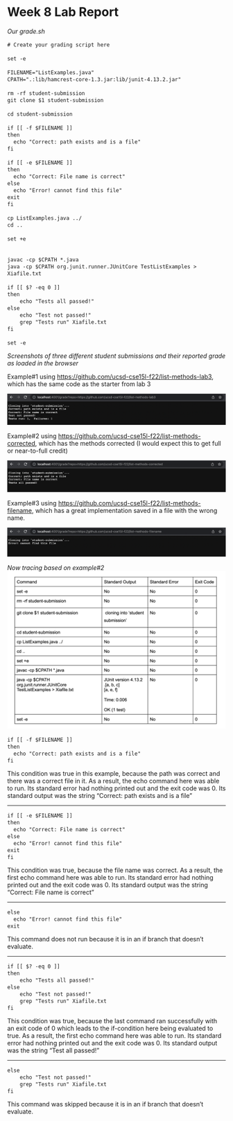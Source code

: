 # Week 8 Lab Report

*Our grade.sh*

```
# Create your grading script here

set -e

FILENAME="ListExamples.java"
CPATH=".:lib/hamcrest-core-1.3.jar:lib/junit-4.13.2.jar"

rm -rf student-submission
git clone $1 student-submission

cd student-submission

if [[ -f $FILENAME ]]
then
  echo "Correct: path exists and is a file"
fi

if [[ -e $FILENAME ]]
then
  echo "Correct: File name is correct"
else
  echo "Error! cannot find this file"
exit
fi

cp ListExamples.java ../
cd ..

set +e


javac -cp $CPATH *.java
java -cp $CPATH org.junit.runner.JUnitCore TestListExamples > Xiafile.txt

if [[ $? -eq 0 ]]
then 
    echo "Tests all passed!"
else
    echo "Test not passed!"
    grep "Tests run" Xiafile.txt 
fi

set -e
```



*Screenshots of three different student submissions and their reported grade as loaded in the browser*


Example#1 using https://github.com/ucsd-cse15l-f22/list-methods-lab3, which has the same code as the starter from lab 3

![image](week8-lab-report-screenshots/1.png)

Example#2 using https://github.com/ucsd-cse15l-f22/list-methods-corrected, which has the methods corrected (I would expect this to get full or near-to-full credit)

![image](week8-lab-report-screenshots/2.png)

Example#3 using https://github.com/ucsd-cse15l-f22/list-methods-filename, which has a great implementation saved in a file with the wrong name.

![image](week8-lab-report-screenshots/5.png)


*Now tracing based on example#2*
![image](week8-lab-report-screenshots/trace.png)

```
if [[ -f $FILENAME ]]
then
  echo "Correct: path exists and is a file"
fi
```
This condition was true in this example, because the path was correct and there was a correct file in it. As a result, the echo command here was able to run. Its standard error had nothing printed out and the exit code was 0. Its standard output was the string “Correct: path exists and is a file”

---
```
if [[ -e $FILENAME ]]
then
  echo "Correct: File name is correct"
else
  echo "Error! cannot find this file"
exit
fi
```
This condition was true, because the file name was correct. As a result, the first echo command here was able to run. Its standard error had nothing printed out and the exit code was 0. Its standard output was the string “Correct: File name is correct”

---
```
else
  echo "Error! cannot find this file"
exit
```
This command does not run because it is in an if branch that doesn’t evaluate.

---
```
if [[ $? -eq 0 ]]
then 
    echo "Tests all passed!"
else
    echo "Test not passed!"
    grep "Tests run" Xiafile.txt 
fi
```
This condition was true, because the last command ran successfully with an exit code of 0 which leads to the if-condition here being evaluated to true. As a result, the first echo command here was able to run. Its standard error had nothing printed out and the exit code was 0. Its standard output was the string “Test all passed!”

---
```
else
    echo "Test not passed!"
    grep "Tests run" Xiafile.txt 
fi
```
This command was skipped because it is in an if branch that doesn’t evaluate.